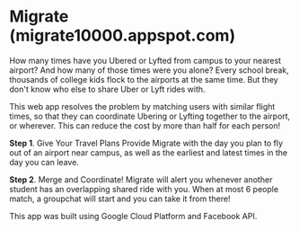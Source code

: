 # Migrate (migrate10000.appspot.com)

How many times have you Ubered or Lyfted from campus to your nearest airport? And how many of those times were you alone? Every school break, thousands of college kids flock to the airports at the same time. But they don't know who else to share Uber or Lyft rides with.

This web app resolves the problem by matching users with similar flight times, so that they can coordinate Ubering or Lyfting together to the airport, or wherever. This can reduce the cost by more than half for each person!

**Step 1**. Give Your Travel Plans Provide Migrate with the day you plan to fly out of an airport near campus, as well as the earliest and latest times in the day you can leave.

**Step 2**. Merge and Coordinate! Migrate will alert you whenever another student has an overlapping shared ride with you. When at most 6 people match, a groupchat will start and you can take it from there!

This app was built using Google Cloud Platform and Facebook API.
